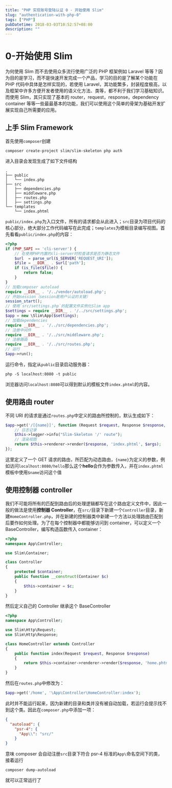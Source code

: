 ```yaml
---
title: "PHP 实现账号登陆认证 0 - 开始使用 Slim"
slug: "authentication-with-php-0"
tags: ["PHP"]
pubDatetime: 2018-03-03T10:52:57+08:00
description: ""
---
```


# 0-开始使用 Slim

为何使用 Slim 而不去使用众多流行使用广泛的 PHP 框架例如 Laravel 等等？因为目的是学习，而不是快速开发完成一个产品，学习的目的是了解某个功能在 PHP 代码中具体是怎样实现的，若使用 Laravel，其功能繁多，封装程度极高，以及框架中许多方便开发者使用的语义化方法、类等，都不利于我们学习基础知识。而使用 Slim，其只实现了基本的 router，request，response，dependency container 等等一些最最基本的功能，我们可以使用这个简单的骨架为基础开发扩展实现自己所需要的应用。

## 上手 Slim Framework

首先使用`composer`创建

```
composer create-project slim/slim-skeleton php auth
```

进入目录会发现生成了如下文件结构

```
.
├── public
│   └── index.php
├── src
│   ├── dependencies.php
│   ├── middleware.php
│   ├── routes.php
│   ├── settings.php
└── templates
    └── index.phtml
```

`public/index.php`为入口文件，所有的请求都会从此进入；`src`目录为项目代码的核心部分，绝大部分工作代码编写在此完成；`templates`为模板目录编写视图。首先看看`public/index.php`的内容：

```php
<?php
if (PHP_SAPI == 'cli-server') {
    // 在使用PHP内置的cli-server时检查请求是否为静态文件
    $url  = parse_url($_SERVER['REQUEST_URI']);
    $file = __DIR__ . $url['path'];
    if (is_file($file)) {
        return false;
    }
}
// 加载composer autoload
require __DIR__ . '/../vendor/autoload.php';
// 开始session（session是用户认证的关键）
session_start();
// 使用`src/settings.php`的配置文件实例化Slim app
$settings = require __DIR__ . '/../src/settings.php';
$app = new \Slim\App($settings);
// 加载dependencies
require __DIR__ . '/../src/dependencies.php';
// 注册中间件
require __DIR__ . '/../src/middleware.php';
// 注册路由
require __DIR__ . '/../src/routes.php';
// 运行
$app->run();
```

运行命令，指定从`public`目录启动服务器：

```
php -S localhost:8080 -t public
```

浏览器访问`localhost:8080`可以得到默认的模板文件`index.phtml`的内容。

## 使用路由 router

不同 URI 的请求是通过`routes.php`中定义的路由所控制的，默认生成如下：

```php
$app->get('/[{name}]', function (Request $request, Response $response, array $args) {
    // 日志记录
    $this->logger->info("Slim-Skeleton '/' route");
    // 渲染视图
    return $this->renderer->render($response, 'index.phtml', $args);
});
```

这里定义了一个 GET 请求的路由，所匹配为动态路由，`{name}`为定义的参数，例如访问`localhost:8080/hello`那么这个**hello**会作为参数传入，并在`index.phtml`模板中使用`$name`访问这个值

## 使用控制器 controller

我们不可能将所有的匹配到路由后的处理逻辑都写在这个路由定义文件中，因此一般的做法是使用**控制器 Controller**，在`src/`目录下新建一个`Controller`目录，新建`HomeController.php`，并在新建的控制器类中新建一个方法以处理路由匹配到后要作如何处理。为了在每个控制器中都能够访问到 container，可以定义一个 BaseController，编写构造函数传入 container：

```php
<?php
namespace App\Controller;

use Slim\Container;

class Controller
{
    protected $container;
    public function __construct(Container $c)
    {
        $this->container = $c;
    }
}
```

然后定义自己的 Controller 继承这个 BaseController

```php
<?php
namespace App\Controller;

use Slim\Http\Request;
use Slim\Http\Response;

class HomeController extends Controller
{
    public function index(Request $request, Response $response)
    {
        return $this->container->renderer->render($response, 'home.phtml', $args);
    }
}
```

然后在`routes.php`中修改为：

```php
$app->get('/home', '\App\Controller\HomeController:index');
```

此时并不能运行起来，因为新建的目录和类并没有被自动加载，若运行会提示找不到这个类。因此在`composer.php`中添加一项：

```json
{
  "autoload": {
    "psr-4": {
      "App\\": "src/"
    }
}
```

意味 composer 会自动注册`src`目录下符合 psr-4 标准的`App\`命名空间下的类，接着运行

```
composer dump-autoload
```

就可以正常运行了
